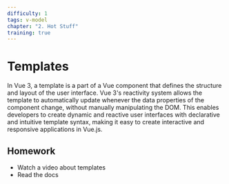 ```yaml
---
difficulty: 1
tags: v-model
chapter: "2. Hot Stuff"
training: true
---
```


# Templates

In Vue 3, a template is a part of a Vue component that defines the structure and layout of the user interface. Vue 3's reactivity system allows the template to automatically update whenever the data properties of the component change, without manually manipulating the DOM. This enables developers to create dynamic and reactive user interfaces with declarative and intuitive template syntax, making it easy to create interactive and responsive applications in Vue.js.

## Homework

- Watch a video about templates
- Read the docs
